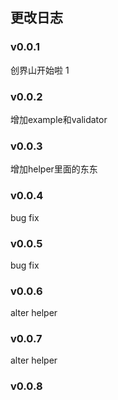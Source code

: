 ## 更改日志

### v0.0.1
创界山开始啦
1

### v0.0.2
增加example和validator

### v0.0.3
增加helper里面的东东

### v0.0.4
bug fix

### v0.0.5
bug fix

### v0.0.6
alter helper

### v0.0.7
alter helper


### v0.0.8

